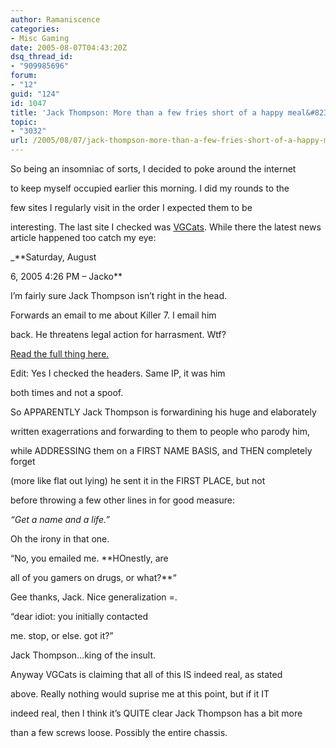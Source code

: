 ```yaml
---
author: Ramaniscence
categories:
- Misc Gaming
date: 2005-08-07T04:43:20Z
dsq_thread_id:
- "909985696"
forum:
- "12"
guid: "124"
id: 1047
title: 'Jack Thompson: More than a few fries short of a happy meal&#8230;'
topic:
- "3032"
url: /2005/08/07/jack-thompson-more-than-a-few-fries-short-of-a-happy-meal/
---
```


So being an insomniac of sorts, I decided to poke around the internet
  
to keep myself occupied earlier this morning. I did my rounds to the
  
few sites I regularly visit in the order I expected them to be
  
interesting. The last site I checked was <a href="http://www.vgcats.com" target="_self">VGCats</a>. While there the latest news article happened too catch my eye:

_**Saturday, August
                              
6, 2005 4:26 PM &#8211; Jacko**</p> 

I&#8217;m fairly sure Jack Thompson isn&#8217;t right in the head.
                              
Forwards an email to me about Killer 7. I email him
                              
back. He threatens legal action for harrasment. Wtf?

[Read the full thing here.](http://www.vgcats.com/jack.php)

Edit: Yes I checked the headers. Same IP, it was him
                              
both times and not a spoof.</em>

So APPARENTLY Jack Thompson is forwardining his huge and elaborately
  
written exagerrations and forwarding to them to people who parody him,
  
while ADDRESSING them on a FIRST NAME BASIS, and THEN completely forget
  
(more like flat out lying) he sent it in the FIRST PLACE, but not
  
before throwing a few other lines in for good measure:

_&#8220;Get a name and a life.&#8221;_

Oh the irony in that one.

&#8220;No, you emailed me. **HOnestly, are
                                
all of you gamers on drugs, or what?**&#8220;

Gee thanks, Jack. Nice generalization =.

&#8220;dear idiot: you initially contacted
                                
me. stop, or else. got it?&#8221;

Jack Thompson&#8230;king of the insult.

Anyway VGCats is claiming that all of this IS indeed real, as stated
  
above. Really nothing would suprise me at this point, but if it IT
  
indeed real, then I think it&#8217;s QUITE clear Jack Thompson has a bit more
  
than a few screws loose. Possibly the entire chassis.